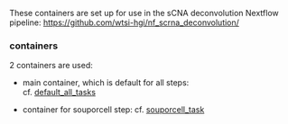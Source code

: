 These containers are set up for use in the sCNA deconvolution Nextflow pipeline:
https://github.com/wtsi-hgi/nf_scrna_deconvolution/

### containers

2 containers are used:
  
- main container, which is default for all steps:  
  cf. [default_all_tasks](default_all_tasks)  
  
-  container for souporcell step:
  cf. [souporcell_task](souporcell_task)  

